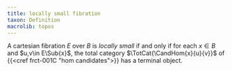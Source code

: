 ```yaml
---
title: locally small fibration
taxon: Definition
macrolib: topos
---
```


A cartesian fibration $E$ over $B$ is *locally small* if and only if for
each $x\in B$ and $u,v\in E\Sub{x}$, the total category $\TotCat{\CandHom{x}{u}{v}}$ of {{<cref frct-001C "hom candidates">}}
has a terminal object.
